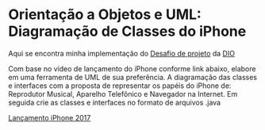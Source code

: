 # Orientação a Objetos e UML: Diagramação de Classes do iPhone

Aqui se encontra minha implementação do [Desafio de projeto](https://github.com/digitalinnovationone/trilha-java-basico/tree/main/desafios/poo) da [DIO](https://www.dio.me/bootcamp/coding-future-gft-aws-desenvolvimento-java-com-cloud-aws)

Com base no vídeo de lançamento do iPhone conforme link abaixo, elabore em uma ferramenta de UML de sua preferência. A diagramação das classes e interfaces com a proposta de representar os papéis do iPhone de: Reprodutor Musical, Aparelho Telefônico e Navegador na Internet. Em seguida crie as classes e interfaces no formato de arquivos .java

[Lançamento iPhone 2017](https://www.youtube.com/watch?v=9ou608QQRq8)
